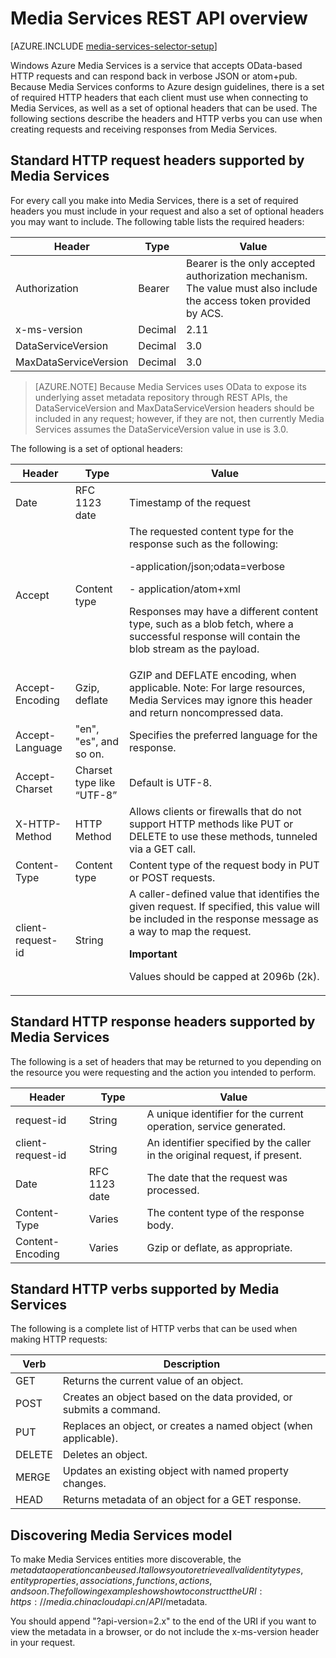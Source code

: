 <properties 
	pageTitle="Media Services REST API overview | Windows Azure" 
	description="Media Services REST API overview" 
	services="media-services" 
	documentationCenter="" 
	authors="Juliako" 
	manager="dwrede" 
	editor=""/>

<tags
	ms.service="media-services"
	ms.date="09/07/2015"
	wacn.date=""/>


# Media Services REST API overview 

[AZURE.INCLUDE [media-services-selector-setup](../includes/media-services-selector-setup.md)]

Windows Azure Media Services is a service that accepts OData-based HTTP requests and can respond back in verbose JSON or atom+pub. Because Media Services conforms to Azure design guidelines, there is a set of required HTTP headers that each client must use when connecting to Media Services, as well as a set of optional headers that can be used. The following sections describe the headers and HTTP verbs you can use when creating requests and receiving responses from Media Services.


## Standard HTTP request headers supported by Media Services

For every call you make into Media Services, there is a set of required headers you must include in your request and also a set of optional headers you may want to include. The following table lists the required headers:


Header|Type|Value
---|---|---
Authorization|Bearer|Bearer is the only accepted authorization mechanism. The value must also include the access token provided by ACS.
x-ms-version|Decimal|2.11
DataServiceVersion|Decimal|3.0
MaxDataServiceVersion|Decimal|3.0



>[AZURE.NOTE] Because Media Services uses OData to expose its underlying asset metadata repository through REST APIs, the DataServiceVersion and MaxDataServiceVersion headers should be included in any request; however, if they are not, then currently Media Services assumes the DataServiceVersion value in use is 3.0.

The following is a set of optional headers:

Header|Type|Value
---|---|---
Date|RFC 1123 date|Timestamp of the request
Accept|Content type|The requested content type for the response such as the following:<p> -application/json;odata=verbose<p> - application/atom+xml<p> Responses may have a different content type, such as a blob fetch, where a successful response will contain the blob stream as the payload.
Accept-Encoding|Gzip, deflate|GZIP and DEFLATE encoding, when applicable. Note: For large resources, Media Services may ignore this header and return noncompressed data.
Accept-Language|"en", "es", and so on.|Specifies the preferred language for the response.
Accept-Charset|Charset type like “UTF-8”|Default is UTF-8.
X-HTTP-Method|HTTP Method|Allows clients or firewalls that do not support HTTP methods like PUT or DELETE to use these methods, tunneled via a GET call.
Content-Type|Content type|Content type of the request body in PUT or POST requests.
client-request-id|String|A caller-defined value that identifies the given request. If specified, this value will be included in the response message as a way to map the request. <p><p>**Important**<p>Values should be capped at 2096b (2k).

## Standard HTTP response headers supported by Media Services

The following is a set of headers that may be returned to you depending on the resource you were requesting and the action you intended to perform.


Header|Type|Value
---|---|---
request-id|String|A unique identifier for the current operation, service generated.
client-request-id|String|An identifier specified by the caller in the original request, if present.
Date|RFC 1123 date|The date that the request was processed.
Content-Type|Varies|The content type of the response body.
Content-Encoding|Varies|Gzip or deflate, as appropriate.


## Standard HTTP verbs supported by Media Services

The following is a complete list of HTTP verbs that can be used when making HTTP requests:


Verb|Description
---|---
GET|Returns the current value of an object.
POST|Creates an object based on the data provided, or submits a command.
PUT|Replaces an object, or creates a named object (when applicable).
DELETE|Deletes an object.
MERGE|Updates an existing object with named property changes.
HEAD|Returns metadata of an object for a GET response.


## Discovering Media Services model

To make Media Services entities more discoverable, the $metadata operation can be used. It allows you to retrieve all valid entity types, entity properties, associations, functions, actions, and so on. The following example shows how to construct the URI: https://media.chinacloudapi.cn/API/$metadata.

You should append "?api-version=2.x" to the end of the URI if you want to view the metadata in a browser, or do not include the x-ms-version header in your request.






<!-- Anchors. -->


<!-- URLs. -->
  
  [Management Portal]: http://manage.windowsazure.cn/



 
